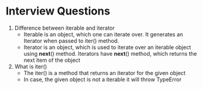 # Interview Questions
1. Difference between iterable and iterator
    * Iterable is an object, which one can iterate over. It generates an Iterator when passed to iter() method. 
    * Iterator is an object, which is used to iterate over an iterable object using __next__() method. Iterators have __next__() method, which returns the next item of the object
2. What is iter()
    * The iter() is a method that returns an iterator for the given object
    * In case, the given object is not a iterable it will throw TypeError
    